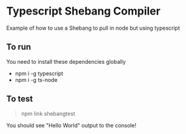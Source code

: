 # Typescript Shebang Compiler

Example of how to use a Shebang to pull in node but using typescript

## To run
You need to install these dependencies globally
- npm i -g typescript
- npm i -g ts-node

## To test

 > npm link
 > shebangtest

You should see "Hello World" output to the console!

